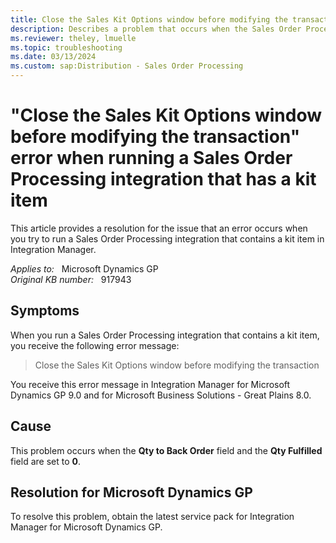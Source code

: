 ```yaml
---
title: Close the Sales Kit Options window before modifying the transaction error when you run a Sales Order Processing integration that contains a kit item
description: Describes a problem that occurs when the Sales Order Processing integration contains a kit item. Provides a resolution.
ms.reviewer: theley, lmuelle
ms.topic: troubleshooting
ms.date: 03/13/2024
ms.custom: sap:Distribution - Sales Order Processing
---
```

# "Close the Sales Kit Options window before modifying the transaction" error when running a Sales Order Processing integration that has a kit item

This article provides a resolution for the issue that an error occurs when you try to run a Sales Order Processing integration that contains a kit item in Integration Manager.

_Applies to:_ &nbsp; Microsoft Dynamics GP  
_Original KB number:_ &nbsp; 917943

## Symptoms

When you run a Sales Order Processing integration that contains a kit item, you receive the following error message:

> Close the Sales Kit Options window before modifying the transaction

You receive this error message in Integration Manager for Microsoft Dynamics GP 9.0 and for Microsoft Business Solutions - Great Plains 8.0.

## Cause

This problem occurs when the **Qty to Back Order** field and the **Qty Fulfilled** field are set to **0**.

## Resolution for Microsoft Dynamics GP

To resolve this problem, obtain the latest service pack for Integration Manager for Microsoft Dynamics GP.
